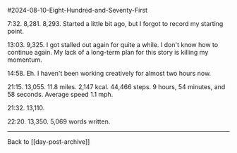 #2024-08-10-Eight-Hundred-and-Seventy-First

7:32.  8,281.  8,293.  Started a little bit ago, but I forgot to record my starting point.

13:03.  9,325.  I got stalled out again for quite a while.  I don't know how to continue again.  My lack of a long-term plan for this story is killing my momentum.

14:58.  Eh.  I haven't been working creatively for almost two hours now.

21:15.  13,055.  11.8 miles.  2,147 kcal.  44,466 steps.  9 hours, 54 minutes, and 58 seconds.  Average speed 1.1 mph.

21:32.  13,110.

22:20.  13,350.  5,069 words written.

---
Back to [[day-post-archive]]